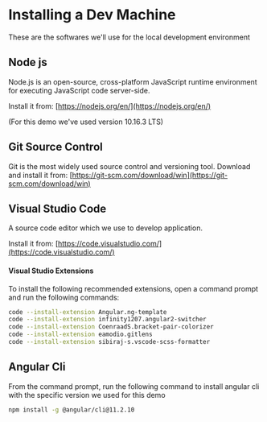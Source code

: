 # Installing a Dev Machine
These are the softwares we'll use for the local development environment

## Node js
Node.js is an open-source, cross-platform JavaScript runtime environment for executing JavaScript code server-side.

Install it from: [https://nodejs.org/en/](https://nodejs.org/en/)

(For this demo we've used version 10.16.3 LTS)

## Git Source Control
Git is the most widely used source control and versioning tool. 
Download and install it from:
[https://git-scm.com/download/win](https://git-scm.com/download/win)


## Visual Studio Code 
A source code editor which we use to develop application.

Install it from: [https://code.visualstudio.com/](https://code.visualstudio.com/)

#### Visual Studio Extensions
To install the following recommended extensions, open a command prompt and run the following commands:
```sh
code --install-extension Angular.ng-template
code --install-extension infinity1207.angular2-switcher
code --install-extension CoenraadS.bracket-pair-colorizer
code --install-extension eamodio.gitlens
code --install-extension sibiraj-s.vscode-scss-formatter
```

## Angular Cli
From the command prompt, run the following command to install angular cli with the specific version we used for this demo
```sh
npm install -g @angular/cli@11.2.10
```
